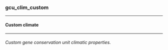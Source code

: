 ### gcu_clim_custom



------
#### Custom climate



------
###### Custom gene conservation unit climatic properties.